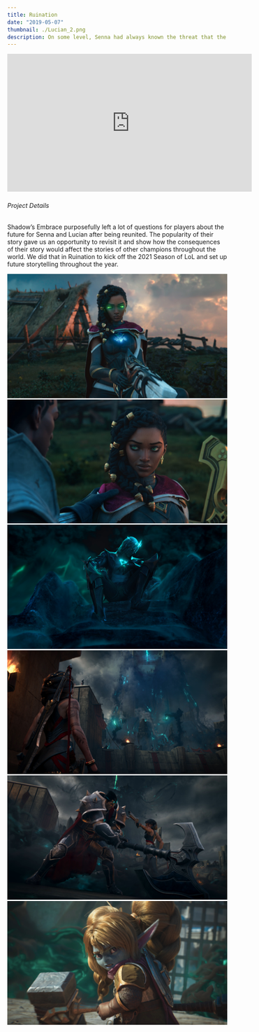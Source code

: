 ```yaml
---
title: Ruination
date: "2019-05-07"
thumbnail: ./Lucian_2.png
description: On some level, Senna had always known the threat that the power inside her posed to the world.  That very power is what she would use to save the world or so she thought.  When Senna goes to meet her destiny she throws caution, and the protests of her love, to the wind.  She meets a foe she is not prepared for, the source of the black mist coursing through her body.  The results of the conflict ripple throughout the world and give the champions of Runeterra a taste of the devastation that Senna had hoped to stop.
---
```


<div class="post-content-body-wide">

<iframe width="560" height="315" src="https://www.youtube.com/embed/8PbhGt8XxSM?controls=0" title="YouTube video player" frameborder="0" allow="accelerometer; autoplay; clipboard-write; encrypted-media; gyroscope; picture-in-picture" allowfullscreen></iframe>

</div>

<h6 class="post-subtitle">Project Details</h6>
Shadow’s Embrace purposefully left a lot of questions for players about the future for Senna and Lucian after being reunited.  The popularity of their story gave us an opportunity to revisit it and show how the consequences of their story would affect the stories of other champions throughout the world.  We did that in Ruination to kick off the 2021 Season of LoL and set up future storytelling throughout the year.

![Senna](./Senna_1.jpg)
![SennaLook](./SennaLook.jpg)
![RuinationV](./RuinationV.jpg)
![SamiraNotices](./SamiraNotices.jpg)
![Noxus_1](./Noxus_1.jpg)
![Poppy](./Poppy_2.jpg)
